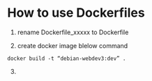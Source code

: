 # How to use Dockerfiles
1. rename Dockerfile_xxxxx to Dockerfile

2. create docker image blelow command

```shell
docker build -t “debian-webdev3:dev” .
```

3. 